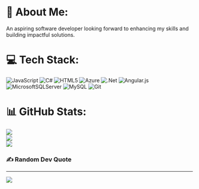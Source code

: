 # 💫 About Me:
An aspiring software developer looking forward to enhancing my skills and building impactful solutions.


# 💻 Tech Stack:
![JavaScript](https://img.shields.io/badge/javascript-%23323330.svg?style=for-the-badge&logo=javascript&logoColor=%23F7DF1E) ![C#](https://img.shields.io/badge/c%23-%23239120.svg?style=for-the-badge&logo=csharp&logoColor=white) ![HTML5](https://img.shields.io/badge/html5-%23E34F26.svg?style=for-the-badge&logo=html5&logoColor=white) ![Azure](https://img.shields.io/badge/azure-%230072C6.svg?style=for-the-badge&logo=microsoftazure&logoColor=white) ![.Net](https://img.shields.io/badge/.NET-5C2D91?style=for-the-badge&logo=.net&logoColor=white) ![Angular.js](https://img.shields.io/badge/angular.js-%23E23237.svg?style=for-the-badge&logo=angularjs&logoColor=white) ![MicrosoftSQLServer](https://img.shields.io/badge/Microsoft%20SQL%20Server-CC2927?style=for-the-badge&logo=microsoft%20sql%20server&logoColor=white) ![MySQL](https://img.shields.io/badge/mysql-4479A1.svg?style=for-the-badge&logo=mysql&logoColor=white) ![Git](https://img.shields.io/badge/git-%23F05033.svg?style=for-the-badge&logo=git&logoColor=white)
# 📊 GitHub Stats:
![](https://github-readme-stats.vercel.app/api?username=richmondbh&theme=dark&hide_border=false&include_all_commits=false&count_private=false)<br/>
![](https://github-readme-streak-stats.herokuapp.com/?user=richmondbh&theme=dark&hide_border=false)<br/>
![](https://github-readme-stats.vercel.app/api/top-langs/?username=richmondbh&theme=dark&hide_border=false&include_all_commits=false&count_private=false&layout=compact)

### ✍️ Random Dev Quote


---
[![](https://visitcount.itsvg.in/api?id=richmondbh&icon=0&color=0)](https://visitcount.itsvg.in)

<!-- Proudly created with GPRM ( https://gprm.itsvg.in ) -->
